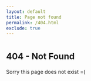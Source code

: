 ```yaml
---
layout: default
title: Page not found
permalink: /404.html
exclude: true
---
```


<h1><small>404 - Not Found</small></h1>

Sorry this page does not exist =(
